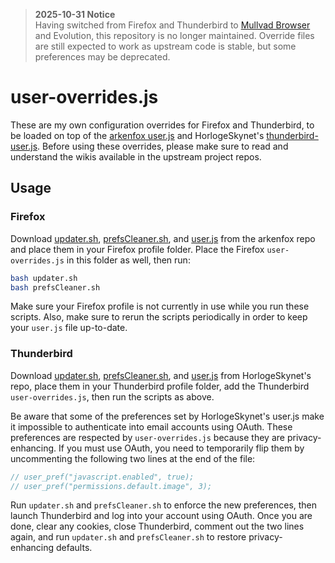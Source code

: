 > **2025-10-31 Notice**  
> Having switched from Firefox and Thunderbird to [Mullvad Browser](https://mullvad.net/en/browser) and Evolution, this repository is no longer maintained. Override files are still expected to work as upstream code is stable, but some preferences may be deprecated.

# user-overrides.js

These are my own configuration overrides for Firefox and Thunderbird, to be loaded on top of the [arkenfox user.js](https://github.com/arkenfox/user.js/) and HorlogeSkynet's [thunderbird-user.js](https://github.com/HorlogeSkynet/thunderbird-user.js/). Before using these overrides, please make sure to read and understand the wikis available in the upstream project repos.

## Usage

### Firefox

Download [updater.sh](https://github.com/arkenfox/user.js/blob/master/updater.sh), [prefsCleaner.sh](https://github.com/arkenfox/user.js/blob/master/prefsCleaner.sh), and [user.js](https://github.com/arkenfox/user.js/blob/master/user.js) from the arkenfox repo and place them in your Firefox profile folder. Place the Firefox `user-overrides.js` in this folder as well, then run:

```sh
bash updater.sh
bash prefsCleaner.sh
```

Make sure your Firefox profile is not currently in use while you run these scripts. Also, make sure to rerun the scripts periodically in order to keep your `user.js` file up-to-date.

### Thunderbird

Download [updater.sh](https://github.com/HorlogeSkynet/thunderbird-user.js/blob/master/updater.sh), [prefsCleaner.sh](https://github.com/HorlogeSkynet/thunderbird-user.js/blob/master/prefsCleaner.sh), and [user.js](https://github.com/HorlogeSkynet/thunderbird-user.js/blob/master/user.js) from HorlogeSkynet's repo, place them in your Thunderbird profile folder, add the Thunderbird `user-overrides.js`, then run the scripts as above.

Be aware that some of the preferences set by HorlogeSkynet's user.js make it impossible to authenticate into email accounts using OAuth. These preferences are respected by `user-overrides.js` because they are privacy-enhancing. If you must use OAuth, you need to temporarily flip them by uncommenting the following two lines at the end of the file:

```js
// user_pref("javascript.enabled", true);
// user_pref("permissions.default.image", 3);
```

Run `updater.sh` and `prefsCleaner.sh` to enforce the new preferences, then launch Thunderbird and log into your account using OAuth. Once you are done, clear any cookies, close Thunderbird, comment out the two lines again, and run `updater.sh` and `prefsCleaner.sh` to restore privacy-enhancing defaults.
